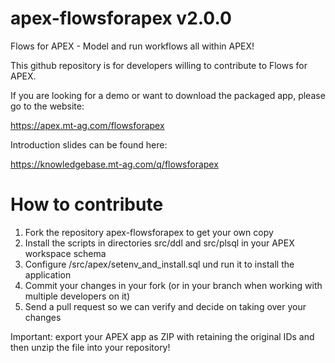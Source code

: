 # apex-flowsforapex v2.0.0
Flows for APEX - Model and run workflows all within APEX!

This github repository is for developers willing to contribute to Flows for APEX.

If you are looking for a demo or want to download the packaged app, please go to the website: 

https://apex.mt-ag.com/flowsforapex

Introduction slides can be found here:

https://knowledgebase.mt-ag.com/q/flowsforapex

# How to contribute
1. Fork the repository apex-flowsforapex to get your own copy
1. Install the scripts in directories src/ddl and src/plsql in your APEX workspace schema
2. Configure /src/apex/setenv_and_install.sql und run it to install the application
3. Commit your changes in your fork (or in your branch when working with multiple developers on it)
4. Send a pull request so we can verify and decide on taking over your changes

Important: export your APEX app as ZIP with retaining the original IDs and then unzip the file into your repository!
